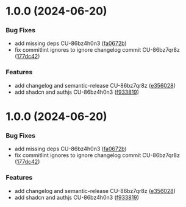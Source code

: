 # 1.0.0 (2024-06-20)


### Bug Fixes

* add missing deps CU-86bz4h0n3 ([fa0672b](https://github.com/tar-aldev/petsy/commit/fa0672b9ad5aa138272df292d0f16e6672eef31b))
* fix commitlint ignores to ignore changelog commit CU-86bz7qr8z ([177dc42](https://github.com/tar-aldev/petsy/commit/177dc42d34152a02e311e1cc943cc931e3ba4355))


### Features

* add changelog and semantic-release CU-86bz7qr8z ([e356028](https://github.com/tar-aldev/petsy/commit/e356028590b952543802b66f8d1eb8d635fa0c19))
* add shadcn and authjs CU-86bz4h0n3 ([f933819](https://github.com/tar-aldev/petsy/commit/f9338193b5d920ddce6cdaa936a5ddb3635bc199))

# 1.0.0 (2024-06-20)


### Bug Fixes

* add missing deps CU-86bz4h0n3 ([fa0672b](https://github.com/tar-aldev/petsy/commit/fa0672b9ad5aa138272df292d0f16e6672eef31b))
* fix commitlint ignores to ignore changelog commit CU-86bz7qr8z ([177dc42](https://github.com/tar-aldev/petsy/commit/177dc42d34152a02e311e1cc943cc931e3ba4355))


### Features

* add changelog and semantic-release CU-86bz7qr8z ([e356028](https://github.com/tar-aldev/petsy/commit/e356028590b952543802b66f8d1eb8d635fa0c19))
* add shadcn and authjs CU-86bz4h0n3 ([f933819](https://github.com/tar-aldev/petsy/commit/f9338193b5d920ddce6cdaa936a5ddb3635bc199))

